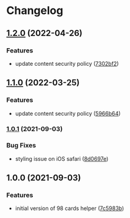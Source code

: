# Changelog

## [1.2.0](https://github.com/icelam/98-cards-helper/compare/v1.1.0...v1.2.0) (2022-04-26)


### Features

* update content security policy ([7302bf2](https://github.com/icelam/98-cards-helper/commit/7302bf2dce02e1d7a7ee956730f7d48ecf387557))

## [1.1.0](https://github.com/icelam/98-cards-helper/compare/v1.0.1...v1.1.0) (2022-03-25)


### Features

* update content security policy ([5966b64](https://github.com/icelam/98-cards-helper/commit/5966b64b800992dc8dc831f7227374777387f60c))

### [1.0.1](https://github.com/icelam/98-cards-helper/compare/v1.0.0...v1.0.1) (2021-09-03)


### Bug Fixes

* styling issue on iOS safari ([8d0697e](https://github.com/icelam/98-cards-helper/commit/8d0697e0e664a99f0f314e7d39e1f8e482a025ad))

## 1.0.0 (2021-09-03)


### Features

* initial version of 98 cards helper ([7c5983b](https://github.com/icelam/98-cards-helper/commit/7c5983ba178270e6b05a8bf92af4d26fcaa5a430))
